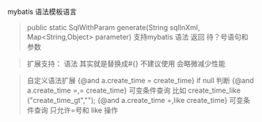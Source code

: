 mybatis 语法模板语言

> public static SqlWithParam generate(String sqlInXml, Map<String,Object> parameter)
  支持mybatis 语法 返回 待？号语句和 参数
  
> 扩展支持： 语法 其实就是替换成#{} 不建议使用 会略微减少性能

> 自定义语法扩展 
  {@and a.create_time = create_time}  if null 判断 
  {@and a.create_time =,= create_time}    可变条件查询 比如 create_time_like  ("create_time_gt","");
  {@and a.create_time =,like create_time}  可变条件查询 只允许=号和 like 操作